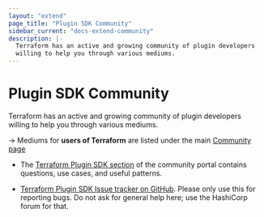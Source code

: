 ```yaml
---
layout: "extend"
page_title: "Plugin SDK Community"
sidebar_current: "docs-extend-community"
description: |-
  Terraform has an active and growing community of plugin developers
  willing to help you through various mediums.
---
```


# Plugin SDK Community

Terraform has an active and growing community of plugin developers
willing to help you through various mediums.

-> Mediums for **users of Terraform** are listed under the main [Community page](/community.html)

- The [Terraform Plugin SDK section](https://discuss.hashicorp.com/c/terraform-providers/tf-plugin-sdk)
of the community portal contains questions, use cases, and useful patterns.

- [Terraform Plugin SDK Issue tracker on
GitHub](https://github.com/hashicorp/terraform-plugin-sdk/issues). Please only use this for
reporting bugs. Do not ask for general help here; use the HashiCorp forum for that.

